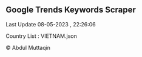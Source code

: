 

## Google Trends Keywords Scraper 
 
Last Update 08-05-2023 , 22:26:06

Country List :
VIETNAM.json



© Abdul Muttaqin 
